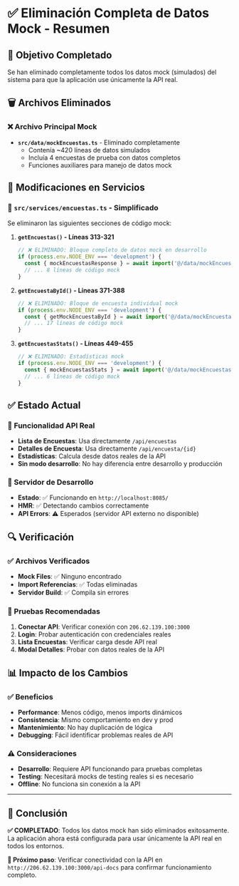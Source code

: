 # ✅ Eliminación Completa de Datos Mock - Resumen

## 🎯 Objetivo Completado

Se han eliminado completamente todos los datos mock (simulados) del sistema para que la aplicación use únicamente la API real.

## 🗑️ Archivos Eliminados

### ❌ Archivo Principal Mock
- **`src/data/mockEncuestas.ts`** - Eliminado completamente
  - Contenía ~420 líneas de datos simulados
  - Incluía 4 encuestas de prueba con datos completos
  - Funciones auxiliares para manejo de datos mock

## 🔧 Modificaciones en Servicios

### 📝 `src/services/encuestas.ts` - Simplificado
Se eliminaron las siguientes secciones de código mock:

1. **`getEncuestas()` - Líneas 313-321**
   ```typescript
   // ❌ ELIMINADO: Bloque completo de datos mock en desarrollo
   if (process.env.NODE_ENV === 'development') {
     const { mockEncuestasResponse } = await import('@/data/mockEncuestas');
     // ... 8 líneas de código mock
   }
   ```

2. **`getEncuestaById()` - Líneas 371-388**
   ```typescript
   // ❌ ELIMINADO: Bloque de encuesta individual mock
   if (process.env.NODE_ENV === 'development') {
     const { getMockEncuestaById } = await import('@/data/mockEncuestas');
     // ... 17 líneas de código mock
   }
   ```

3. **`getEncuestasStats()` - Líneas 449-455**
   ```typescript
   // ❌ ELIMINADO: Estadísticas mock
   if (process.env.NODE_ENV === 'development') {
     const { mockEncuestasStats } = await import('@/data/mockEncuestas');
     // ... 6 líneas de código mock
   }
   ```

## ✅ Estado Actual

### 🎯 Funcionalidad API Real
- **Lista de Encuestas**: Usa directamente `/api/encuestas`
- **Detalles de Encuesta**: Usa directamente `/api/encuesta/{id}`
- **Estadísticas**: Calcula desde datos reales de la API
- **Sin modo desarrollo**: No hay diferencia entre desarrollo y producción

### 🚀 Servidor de Desarrollo
- **Estado**: ✅ Funcionando en `http://localhost:8085/`
- **HMR**: ✅ Detectando cambios correctamente
- **API Errors**: ⚠️ Esperados (servidor API externo no disponible)

## 🔍 Verificación

### ✅ Archivos Verificados
- **Mock Files**: ✅ Ninguno encontrado
- **Import Referencias**: ✅ Todas eliminadas
- **Servidor Build**: ✅ Compila sin errores

### 🧪 Pruebas Recomendadas
1. **Conectar API**: Verificar conexión con `206.62.139.100:3000`
2. **Login**: Probar autenticación con credenciales reales
3. **Lista Encuestas**: Verificar carga desde API real
4. **Modal Detalles**: Probar con datos reales de la API

## 📊 Impacto de los Cambios

### ✅ Beneficios
- **Performance**: Menos código, menos imports dinámicos
- **Consistencia**: Mismo comportamiento en dev y prod
- **Mantenimiento**: No hay duplicación de lógica
- **Debugging**: Fácil identificar problemas reales de API

### ⚠️ Consideraciones
- **Desarrollo**: Requiere API funcionando para pruebas completas
- **Testing**: Necesitará mocks de testing reales si es necesario
- **Offline**: No funciona sin conexión a la API

---

## 🎉 Conclusión

**✅ COMPLETADO**: Todos los datos mock han sido eliminados exitosamente. La aplicación ahora está configurada para usar únicamente la API real en todos los entornos.

**🔄 Próximo paso**: Verificar conectividad con la API en `http://206.62.139.100:3000/api-docs` para confirmar funcionamiento completo.
